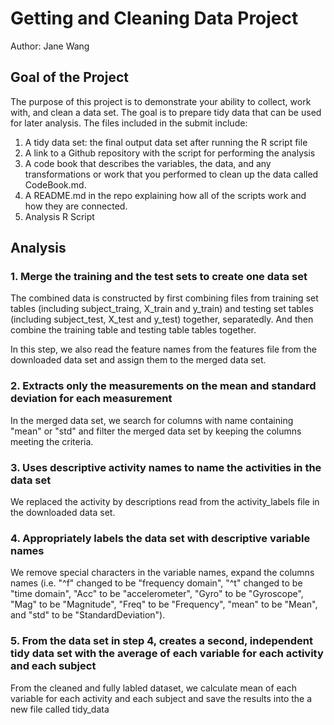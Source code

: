 # Getting and Cleaning Data Project
Author: Jane Wang <br />

## Goal of the Project
The purpose of this project is to demonstrate your ability to collect, work with, and clean a data set. 
The goal is to prepare tidy data that can be used for later analysis. 
The files included in the submit include: 
1. A tidy data set: the final output data set after running the R script file
2. A link to a Github repository with the script for performing the analysis 
3. A code book that describes the variables, the data, and any transformations or work that you performed to clean up the data called CodeBook.md. 
4. A README.md in the repo explaining how all of the scripts work and how they are connected.
5. Analysis R Script

## Analysis
### 1. Merge the training and the test sets to create one data set
The combined data is constructed by first combining files from training set tables (including subject_traing, X_train and y_train) and testing set tables (including subject_test, X_test and y_test) together, separatedly. And then combine the training table and testing table tables together.

In this step, we also read the feature names from the features file from the downloaded data set and assign them to the merged data set.

### 2. Extracts only the measurements on the mean and standard deviation for each measurement
In the merged data set, we search for columns with name containing "mean" or "std" and filter the merged data set by keeping the columns meeting the criteria.

### 3. Uses descriptive activity names to name the activities in the data set
We replaced the activity by descriptions read from the activity_labels file in the downloaded data set.

### 4. Appropriately labels the data set with descriptive variable names
We remove special characters in the variable names, expand the columns names (i.e. "^f" changed to be "frequency domain", "^t" changed to be "time domain", "Acc" to be "accelerometer", "Gyro" to be "Gyroscope", "Mag" to be "Magnitude", "Freq" to be "Frequency", "mean" to be "Mean", and "std" to be "StandardDeviation").

### 5. From the data set in step 4, creates a second, independent tidy data set with the average of each variable for each activity and each subject
From the cleaned and fully labled dataset, we calculate mean of each variable for each activity and each subject and save the results into the a new file called tidy_data 
